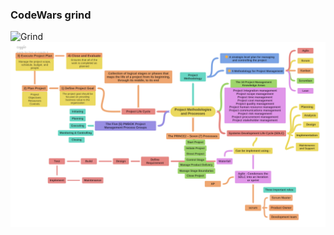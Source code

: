 
### CodeWars grind

![Grind](https://www.codewars.com/users/ubermachine/badges/large)
![Pm](/pmm.png)

<!--
**ubermachine/ubermachine** is a ✨ _special_ ✨ repository because its `README.md` (this file) appears on your GitHub profile.
![pmm]([https://github.com/ubermachine/ubermachine/blob/main/pmm.png])
![ScreenShot](/pmm.png)

Here are some ideas to get you started:

- 🔭 I’m currently working on ...
- 🌱 I’m currently learning ...
- 👯 I’m looking to collaborate on ...
- 🤔 I’m looking for help with ...
- 💬 Ask me about ...
- 📫 How to reach me: ...
- 😄 Pronouns: ...
- ⚡ Fun fact: ...
-->
